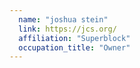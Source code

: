 ```yaml
---
  name: "joshua stein"
  link: https://jcs.org/
  affiliation: "Superblock"
  occupation_title: "Owner"
---
```

